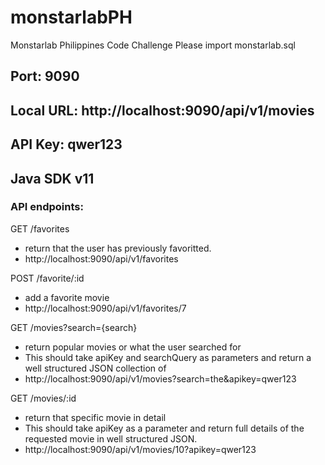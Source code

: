 # monstarlabPH
Monstarlab Philippines Code Challenge
Please import monstarlab.sql


## Port: 9090
## Local URL: http://localhost:9090/api/v1/movies
## API Key: qwer123
## Java SDK v11

### API endpoints:
GET /favorites 
- return that the user has previously favoritted.
- http://localhost:9090/api/v1/favorites

POST /favorite/:id 
- add a favorite movie
- http://localhost:9090/api/v1/favorites/7

GET /movies?search={search} 
- return popular movies or what the user searched for
- This should take apiKey and searchQuery as parameters and return a well structured JSON collection of
- http://localhost:9090/api/v1/movies?search=the&apikey=qwer123

GET /movies/:id 
- return that specific movie in detail
- This should take apiKey as a parameter and return full details of the requested movie in well structured JSON.
- http://localhost:9090/api/v1/movies/10?apikey=qwer123
